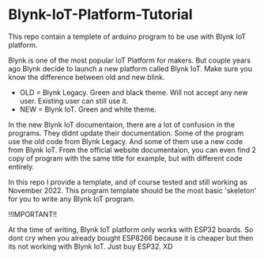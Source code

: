 # Blynk-IoT-Platform-Tutorial
This repo contain a templete of arduino program to be use with Blynk IoT platform.

Blynk is one of the most popular IoT Platform for makers.
But couple years ago Blynk decide to launch a new platform called Blynk IoT.
Make sure you know the difference between old and new blink.

* OLD = Blynk Legacy. Green and black theme. Will not accept any new user. Existing user can still use it.
* NEW = Blynk IoT. Green and white theme.

In the new Blynk IoT documentaion, there are a lot of confusion in the programs. They didnt update their documentation.
Some of the program use the old code from Blynk Legacy. And some of them use a new code from Blynk IoT.
From the official website documentaion, you can even find 2 copy of program with the same title for example, but with different code entirely.

In this repo I provide a template, and of course tested and still working as November 2022. This program template should be 
the most basic 'skeleton' for you to write any Blynk IoT program. 



!!IMPORTANT!!

At the time of writing, Blynk IoT platform only works with ESP32 boards. So dont cry when you already bought ESP8266 because
it is cheaper but then its not working with Blynk IoT. Just buy ESP32. XD
